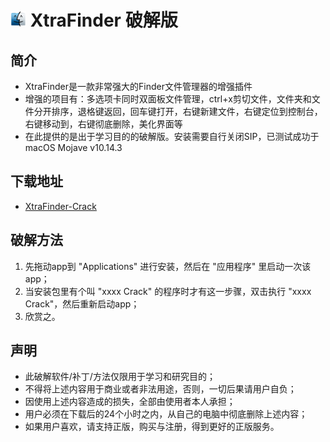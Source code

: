 # <img src="logo.jpg" width=25px /> XtraFinder 破解版
## 简介
- XtraFinder是一款非常强大的Finder文件管理器的增强插件
- 增强的项目有：多选项卡同时双面板文件管理，ctrl+x剪切文件，文件夹和文件分开排序，退格键返回，回车键打开，右键新建文件，右键定位到控制台，右键移动到，右键彻底删除，美化界面等
- 在此提供的是出于学习目的的破解版。安装需要自行关闭SIP，已测试成功于macOS Mojave v10.14.3

## 下载地址
- [XtraFinder-Crack](./../../releases)

## 破解方法
1. 先拖动app到 "Applications" 进行安装，然后在 "应用程序" 里启动一次该app；
2. 当安装包里有个叫 "xxxx Crack" 的程序时才有这一步骤，双击执行 "xxxx Crack"，然后重新启动app；
3. 欣赏之。

## 声明
- 此破解软件/补丁/方法仅限用于学习和研究目的；
- 不得将上述内容用于商业或者非法用途，否则，一切后果请用户自负；
- 因使用上述内容造成的损失，全部由使用者本人承担；
- 用户必须在下载后的24个小时之内，从自己的电脑中彻底删除上述内容；
- 如果用户喜欢，请支持正版，购买与注册，得到更好的正版服务。
